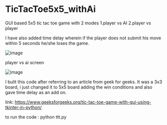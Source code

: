 # TicTacToe5x5_withAi
GUI based 5x5 tic tac toe game with 2 modes 1.player vs AI  2.player vs player

I have also added time delay wherein if the player does not submit his move within 5 seconds he/she loses the game.

![image](https://user-images.githubusercontent.com/88571564/167301301-b402c330-a260-43f4-a7c9-19897a356efe.png)

player vs ai screen

![image](https://user-images.githubusercontent.com/88571564/167301316-7a8a10d9-6b87-42f3-93e7-ecde411840a8.png)


I bulit this code after referring to an article from geek for geeks. It was a 3x3 board, i just changed it to 5x5 board adding the win conditions and also gave time delay as an add on.

link: https://www.geeksforgeeks.org/tic-tac-toe-game-with-gui-using-tkinter-in-python/


to run the code : python ttt.py
